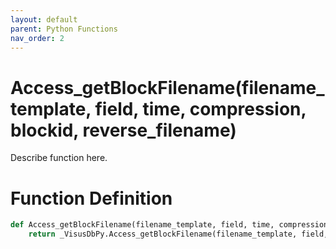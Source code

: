 ```yaml
---
layout: default
parent: Python Functions
nav_order: 2
---
```


# Access_getBlockFilename(filename_template, field, time, compression, blockid, reverse_filename)

Describe function here.

# Function Definition

```python
def Access_getBlockFilename(filename_template, field, time, compression, blockid, reverse_filename):
    return _VisusDbPy.Access_getBlockFilename(filename_template, field, time, compression, blockid, reverse_filename)
```
